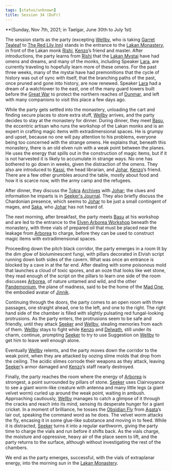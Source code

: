 ```yaml
---
tags: [status/unknown]
title: Session 34 (DuFr)
---
```



**(Sunday, Nov 7th, 2021; in Taelgar, June 30th to July 1st)

The session starts as the party (excepting [Wellby](<../../../people/pcs/dunmar-fellowship/wellby.md>), who is taking [Garret Tealeaf](<../../../people/halflings/garret-tealeaf.md>) to [The Red Lily Inn](<../../../gazetteer/greater-dunmar/realms/dunmar/central-dunmar/tokra/the-red-lily-inn.md>)) stands in the entrance to the [Lakan Monastery](<../../../gazetteer/greater-dunmar/realms/dunmar/central-dunmar/tokra/lakan-monastery.md>), in front of the Lakan monk [Rishi](<../../../people/dunmari/rishi.md>), [Kenzo](<../../../people/pcs/dunmar-fellowship/kenzo.md>)’s friend and master. After introductions, the party learns from [Rishi](<../../../people/dunmari/rishi.md>) that the [Lakan Mystai](<../../../groups/dunmari-mystery-cults/lakan-mystai.md>) have had omens and dreams, and many of the monks, including Speaker [Lara](<../../../people/dunmari/lara.md>), are currently traveling to hopefully learn more of these omens. For the past three weeks, many of the mystai have had premonitions that the cycle of history was out of sync with itself, that the branching paths of the past, once pruned and gone into history, are now renewed. Speaker [Lara](<../../../people/dunmari/lara.md>) had a dream of a watchtower to the east, one of the many guard towers built before the [Great War](<../../../events/1500s/great-war.md>) to protect the northern reaches of [Dunmar](<../../../gazetteer/greater-dunmar/realms/dunmar/dunmar.md>), and left with many companions to visit this place a few days ago. 

While the party gets settled into the monastery, unloading the cart and finding secure places to store extra stuff, [Wellby](<../../../people/pcs/dunmar-fellowship/wellby.md>) arrives, and the party decides to stay at the monastery for dinner. During dinner, they meet [Basu](<../../../people/dunmari/basu.md>), the eccentric artisan who runs the workshop of the Lakan monks and is an expert in crafting magic items with extradimensional spaces. He is grumpy and upset, because no one will pay attention to his problems, everyone being too concerned with the strange omens. He explains that, beneath this monastery, there is an old elven ruin with a weak point between the planes. He uses the energy that spills out in the construction of magic items, but if it is not harvested it is likely to accumulate in strange ways. No one has bothered to go down in weeks, given the distraction of the omens. They also are introduced to [Kassi](<../../../people/dunmari/kassi.md>), the head librarian, and [Johar](<../../../people/dunmari/johar.md>), [Kenzo](<../../../people/pcs/dunmar-fellowship/kenzo.md>)’s friend. There are a few other grumbles around the table, mostly about food and how it is scarce now, with the army camp and the refugees. 

After dinner, they discuss the [Tokra](<../../../gazetteer/greater-dunmar/realms/dunmar/central-dunmar/tokra/tokra.md>) [Archives](<../../../gazetteer/greater-dunmar/realms/dunmar/central-dunmar/tokra/archives.md>) with [Johar](<../../../people/dunmari/johar.md>); the clues and information he imparts is in [Seeker's Journal](https://docs.google.com/document/u/0/d/1S5M1wm5WHlFc2Zatn9YepfmNutGdjgSdo0oiTxPUWa4/edit). They also briefly discuss the Chardonian presence, which seems to [Johar](<../../../people/dunmari/johar.md>) to be just a small contingent of mages, and [Saka](<../../../people/dunmari/saka.md>), who [Johar](<../../../people/dunmari/johar.md>) has not heard of. 

The next morning, after breakfast, the party meets [Basu](<../../../people/dunmari/basu.md>) at his workshop and are led to the entrance to the [Elven Arborea Workshop](<../../../gazetteer/greater-dunmar/dunmari-basin/elven-arborea-workshop.md>) beneath the monastery, with three vials of prepared oil that must be placed near the leakage from [Arborea](<../../../cosmology/multiverse/spiritual-realms/primal-realms/arborea.md>) to charge, before they can be used to construct magic items with extradimensional spaces. 

Proceeding down the pitch black corridor, the party emerges in a room lit by the dim glow of bioluminescent fungi, with pillars decorated in Elvish script running down both sides of the cavern. What was once an entrance is blocked by a cave in at the far end. After dealing with some poisonous mold that launches a cloud of toxic spores, and an ooze that looks like wet stone, they read enough of the script on the pillars to learn one side of the room discusses [Arborea](<../../../cosmology/multiverse/spiritual-realms/primal-realms/arborea.md>), of nature untamed and wild, and the other [Pandemonium](<../../../cosmology/multiverse/spiritual-realms/primal-realms/pandemonium.md>), the plane of madness, said to be the home of the [Mad One](<../../../cosmology/gods/embodied-gods/mad-one.md>), the embodied avatar of [Jinnik](<../../../cosmology/gods/high-gods/jinnik.md>).

Continuing through the doors, the party comes to an open room with three passages, one straight ahead, one to the left, and one to the right. The right hand side of the chamber is filled with slightly pulsating red fungal-looking protrusions. As the party enters, the protrusions seem to be safe and friendly, until they attack [Seeker](<../../../people/pcs/dunmar-fellowship/seeker.md>) and [Wellby](<../../../people/pcs/dunmar-fellowship/wellby.md>), stealing memories from each of them. [Wellby](<../../../people/pcs/dunmar-fellowship/wellby.md>) stays to fight while [Kenzo](<../../../people/pcs/dunmar-fellowship/kenzo.md>) and [Delwath](<../../../people/pcs/dunmar-fellowship/delwath.md>), still under its charm, continue, prompting [Seeker](<../../../people/pcs/dunmar-fellowship/seeker.md>) to try to use Suggestion on [Wellby](<../../../people/pcs/dunmar-fellowship/wellby.md>) to get him to leave well enough alone. 

Eventually [Wellby](<../../../people/pcs/dunmar-fellowship/wellby.md>) relents, and the party moves down the corridor to the weak point, when they are attacked by oozing slime molds that drop from the ceiling. The acidic slimes corrode their weapons as they attack, leaving [Seeker](<../../../people/pcs/dunmar-fellowship/seeker.md>)’s armor damaged and [Kenzo](<../../../people/pcs/dunmar-fellowship/kenzo.md>)’s staff nearly destroyed. 

Finally, the party reaches the room where the energy of [Arborea](<../../../cosmology/multiverse/spiritual-realms/primal-realms/arborea.md>) is strongest, a point surrounded by pillars of stone. [Seeker](<../../../people/pcs/dunmar-fellowship/seeker.md>) uses Clairvoyance to see a giant worm-like creature with antenna and many little legs (a giant velvet worm) curled up around the weak point, waiting in ambush. Approaching cautiously, [Wellby](<../../../people/pcs/dunmar-fellowship/wellby.md>) manages to catch a glimpse of it through the cracks and reach into its mind, sensing its desperate hunger for a giant cricket. In a moment of brilliance, he tosses the [Obsidian Fly](<../treasure/treasure-from-agata/obsidian-fly.md>) from [Agata](<../../../people/fey/agata.md>)’s lair out, speaking the command word as he does. The velvet worm attacks the fly, encasing it in some glue-like substance and moving in to feed. While it is distracted, [Seeker](<../../../people/pcs/dunmar-fellowship/seeker.md>) turns it into a regular earthworm, giving the party time to charge the vials and run before it shifts back. As the vials charge, the moisture and oppressive, heavy air of the place seem to lift, and the party returns to the surface, although without investigating the rest of the chambers. 

We end as the party emerges, successful, with the vials of extraplanar energy, into the morning sun in the [Lakan Monastery](<../../../gazetteer/greater-dunmar/realms/dunmar/central-dunmar/tokra/lakan-monastery.md>). 